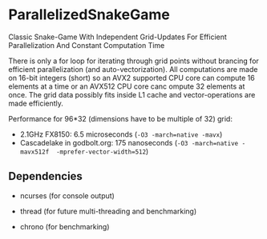 # ParallelizedSnakeGame
Classic Snake-Game With Independent Grid-Updates For Efficient Parallelization And Constant Computation Time

There is only a for loop for iterating through grid points without brancing for efficient parallelization (and auto-vectorization). All computations are made on 16-bit integers (short) so an AVX2 supported CPU core can compute 16 elements at a time or an AVX512 CPU core canc ompute 32 elements at once. The grid data possibly fits inside L1 cache and vector-operations are made efficiently.

Performance for 96*32 (dimensions have to be multiple of 32) grid:

- 2.1GHz FX8150: 6.5 microseconds  (```-O3 -march=native -mavx```)
- Cascadelake in godbolt.org: 175 nanoseconds (```-O3 -march=native -mavx512f  -mprefer-vector-width=512```)

## Dependencies

- ncurses (for console output)

- thread (for future multi-threading and benchmarking)

- chrono (for benchmarking)
